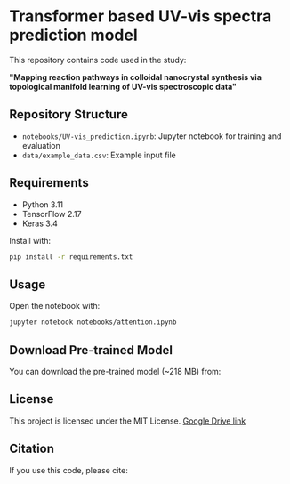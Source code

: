 # Transformer based UV-vis spectra prediction model

This repository contains code used in the study:

**"Mapping reaction pathways in colloidal nanocrystal synthesis via topological manifold learning of UV-vis spectroscopic data"**

## Repository Structure
- `notebooks/UV-vis_prediction.ipynb`: Jupyter notebook for training and evaluation
- `data/example_data.csv`: Example input file

## Requirements
- Python 3.11
- TensorFlow 2.17
- Keras 3.4


Install with:
```bash
pip install -r requirements.txt
```

##  Usage
Open the notebook with:
```bash
jupyter notebook notebooks/attention.ipynb
```

## Download Pre-trained Model

You can download the pre-trained model (~218 MB) from:

## License
This project is licensed under the MIT License.
[Google Drive link](https://drive.google.com/file/d/1NSEOnLpVyAAKFDTYcMOjRVut4TOdGHO2/view?usp=sharing)

## Citation
If you use this code, please cite:

